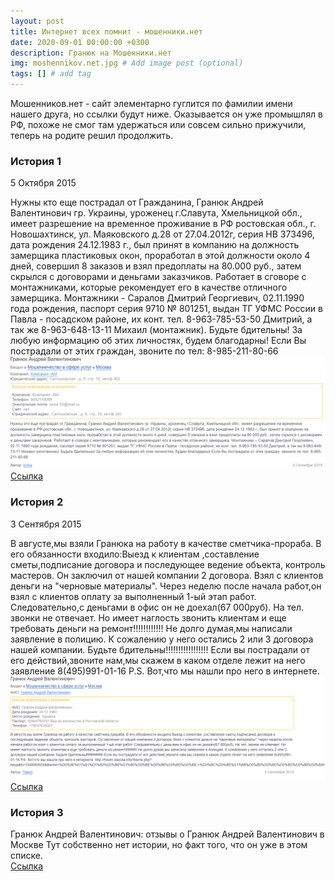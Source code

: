 ```yaml
---
layout: post
title: Интернет всех помнит - мошенники.нет
date: 2020-09-01 00:00:00 +0300
description: Гранюк на Мошенники.нет
img: moshennikov.net.jpg # Add image post (optional)
tags: [] # add tag
---
```


Мошенников.нет - сайт элементарно гуглится по фамилии имени нашего друга, но ссылки будут ниже. 
Оказывается он уже промышлял в РФ, похоже не смог там удержаться или совсем сильно прижучили, теперь на родите решил продолжить. 

### История 1 ###
5 Октября 2015

Нужны кто еще пострадал от Гражданина, Гранюк Андрей Валентинович гр. Украины, уроженец г.Славута, Хмельницкой обл., имеет разрешение на временное проживание в РФ ростовская обл., г. Новошахтинск, ул. Маяковского д.28 от 27.04.2012г, серия НВ 373496, дата рождения 24.12.1983 г., был принят в компанию на должность замерщика пластиковых окон, проработал в этой должности около 4 дней, совершил 8 заказов и взял предоплаты на 80.000 руб., затем скрылся с договорами и деньгами заказчиков. Работает в сговоре с монтажниками, которые рекомендует его в качестве отличного замерщика. Монтажники - Саралов Дмитрий Георгиевич, 02.11.1990 года рождения, паспорт серия 9710 № 801251, выдан ТГ УФМС России в Павла - посадском районе, их конт. тел. 8-963-785-53-50 Дмитрий, а так же 8-963-648-13-11 Михаил (монтажник). Будьте бдительны! За любую информацию об этих личностях, будем благодарны! Если Вы пострадали от этих граждан, звоните по тел: 8-985-211-80-66<br>
![Гранюк Андрей Мошенник](/assets/img/mn-1.png)<br>
[Ссылка](http://207.244.96.6/facility/note3525.html)


### История 2 ###
3 Сентября 2015

В августе,мы взяли Гранюка на работу в качестве сметчика-прораба. В его обязанности входило:Выезд к клиентам ,составление сметы,подписание договора и последующее ведение объекта, контроль мастеров. Он заключил от нашей компании 2 договора. Взял с клиентов деньги на "черновые материалы". Через неделю после начала работ,он взял с клиентов оплату за выполненный 1-ый этап работ. Следовательно,с деньгами в офис он не доехал(67 000руб). На тел. звонки не отвечает. Но имеет наглость звонить клиентам и еще требовать деньги на ремонт!!!!!!!!!!!! Не долго думая,мы написали заявление в полицию. К сожалению у него остались 2 или 3 договора нашей компании. Будьте бдительны!!!!!!!!!!!!!!!!! Если вы пострадали от его действий,звоните нам,мы скажем в каком отделе лежит на него заявление 8(495)991-01-16 Р.S. Вот,что мы нашли про него в интернете. <br>
![Гранюк Андрей Мошенник](/assets/img/mn-2.png)<br>
[Ссылка](http://moshennikov.net/facility/note3342.html)


### История 3 ### 
Гранюк Андрей Валентинович: отзывы о Гранюк Андрей Валентинович в Москве 
Тут собственно нет истории, но факт того, что он уже в этом списке. <br>
[Ссылка](https://aferistos.com/review-list/949)
